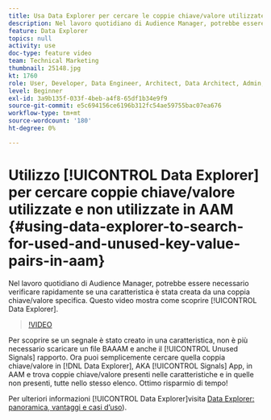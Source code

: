 ```yaml
---
title: Usa Data Explorer per cercare le coppie chiave/valore utilizzate e non utilizzate
description: Nel lavoro quotidiano di Audience Manager, potrebbe essere necessario verificare rapidamente se una caratteristica è stata creata da una coppia chiave/valore specifica. Questo video mostra come scoprirlo con la Data Explorer.
feature: Data Explorer
topics: null
activity: use
doc-type: feature video
team: Technical Marketing
thumbnail: 25148.jpg
kt: 1760
role: User, Developer, Data Engineer, Architect, Data Architect, Admin, Leader
level: Beginner
exl-id: 3a9b135f-033f-4beb-a4f8-65df1b34e9f9
source-git-commit: e5c694156ce6196b312fc54ae59755bac07ea676
workflow-type: tm+mt
source-wordcount: '180'
ht-degree: 0%

---
```


# Utilizzo [!UICONTROL Data Explorer] per cercare coppie chiave/valore utilizzate e non utilizzate in AAM {#using-data-explorer-to-search-for-used-and-unused-key-value-pairs-in-aam}

Nel lavoro quotidiano di Audience Manager, potrebbe essere necessario verificare rapidamente se una caratteristica è stata creata da una coppia chiave/valore specifica. Questo video mostra come scoprire [!UICONTROL Data Explorer].

>[!VIDEO](https://video.tv.adobe.com/v/25148/?quality=12)

Per scoprire se un segnale è stato creato in una caratteristica, non è più necessario scaricare un file BAAAM e anche il [!UICONTROL Unused Signals] rapporto. Ora puoi semplicemente cercare quella coppia chiave/valore in [!DNL Data Explorer], AKA [!UICONTROL Signals] App, in AAM e trova coppie chiave/valore presenti nelle caratteristiche e in quelle non presenti, tutte nello stesso elenco. Ottimo risparmio di tempo!

Per ulteriori informazioni [!UICONTROL Data Explorer]visita [Data Explorer: panoramica, vantaggi e casi d’uso](https://experienceleague.adobe.com/docs/audience-manager/user-guide/features/data-explorer/data-explorer-overview.html?lang=en)).
